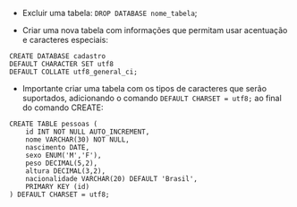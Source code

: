 - Excluir uma tabela: `DROP DATABASE nome_tabela`;

- Criar uma nova tabela com informações que permitam usar acentuação e caracteres especiais: 

```MySQL
CREATE DATABASE cadastro
DEFAULT CHARACTER SET utf8
DEFAULT COLLATE utf8_general_ci;
```

- Importante criar uma tabela com os tipos de caracteres que serão suportados, adicionando o comando `DEFAULT CHARSET = utf8;` ao final do comando CREATE:

```MySQL
CREATE TABLE pessoas (
    id INT NOT NULL AUTO_INCREMENT,
    nome VARCHAR(30) NOT NULL,
    nascimento DATE,
    sexo ENUM('M','F'),
    peso DECIMAL(5,2),
    altura DECIMAL(3,2),
    nacionalidade VARCHAR(20) DEFAULT 'Brasil',
    PRIMARY KEY (id)
) DEFAULT CHARSET = utf8;
```